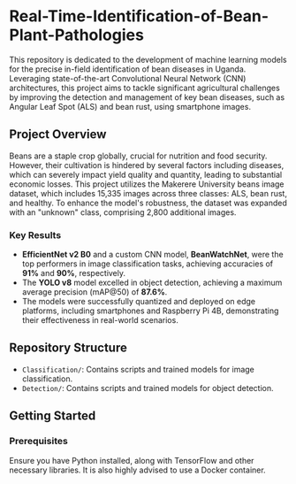 # Real-Time-Identification-of-Bean-Plant-Pathologies

This repository is dedicated to the development of machine learning models for the precise in-field identification of bean diseases in Uganda. Leveraging state-of-the-art Convolutional Neural Network (CNN) architectures, this project aims to tackle significant agricultural challenges by improving the detection and management of key bean diseases, such as Angular Leaf Spot (ALS) and bean rust, using smartphone images.

## Project Overview

Beans are a staple crop globally, crucial for nutrition and food security. However, their cultivation is hindered by several factors including diseases, which can severely impact yield quality and quantity, leading to substantial economic losses. This project utilizes the Makerere University beans image dataset, which includes 15,335 images across three classes: ALS, bean rust, and healthy. To enhance the model's robustness, the dataset was expanded with an "unknown" class, comprising 2,800 additional images.

### Key Results

- **EfficientNet v2 B0** and a custom CNN model, **BeanWatchNet**, were the top performers in image classification tasks, achieving accuracies of **91%** and **90%**, respectively.
- The **YOLO v8** model excelled in object detection, achieving a maximum average precision (mAP@50) of **87.6%**.
- The models were successfully quantized and deployed on edge platforms, including smartphones and Raspberry Pi 4B, demonstrating their effectiveness in real-world scenarios.

## Repository Structure

- `Classification/`: Contains scripts and trained models for image classification.
- `Detection/`: Contains scripts and trained models for object detection.

## Getting Started

### Prerequisites

Ensure you have Python installed, along with TensorFlow and other necessary libraries. It is also highly advised to use a Docker container. 
